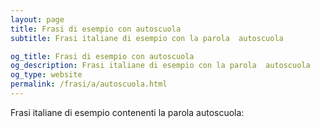 ```yaml
---
layout: page
title: Frasi di esempio con autoscuola 
subtitle: Frasi italiane di esempio con la parola  autoscuola

og_title: Frasi di esempio con autoscuola 
og_description: Frasi italiane di esempio con la parola  autoscuola
og_type: website
permalink: /frasi/a/autoscuola.html
---
```


Frasi italiane di esempio contenenti la parola autoscuola:


